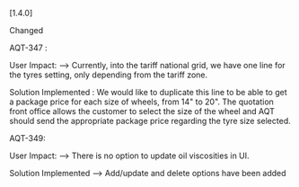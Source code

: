[1.4.0]

Changed


AQT-347 :

User Impact: --> Currently, into the tariff national grid, we have one line for the tyres setting, only depending from the tariff zone.

Solution Implemented : We would like to duplicate this line to be able to get a package price for each size of wheels, from 14" to 20".  The quotation front office allows the customer to select the size of the wheel and AQT should send the appropriate package price regarding the tyre size selected.


AQT-349:

User Impact: --> There is no option to update oil viscosities in UI.

Solution Implemented --> Add/update and delete options have been added